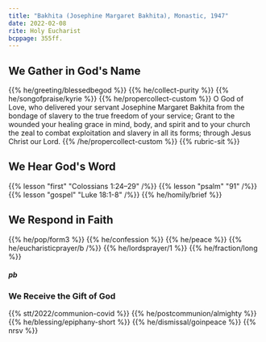 ```yaml
---
title: "Bakhita (Josephine Margaret Bakhita), Monastic, 1947"
date: 2022-02-08
rite: Holy Eucharist
bcppage: 355ff.
---
```


## We Gather in God's Name
{{% he/greeting/blessedbegod %}}
{{% he/collect-purity %}}
{{% he/songofpraise/kyrie %}}
{{% he/propercollect-custom %}}
O God of Love, who delivered your servant Josephine Margaret Bakhita from the bondage of slavery to the true freedom of your service; Grant to the wounded your healing grace in mind, body, and spirit and to your church the zeal to combat exploitation and slavery in all its forms; through Jesus Christ our Lord.
{{% /he/propercollect-custom %}}
{{% rubric-sit %}}

## We Hear God's Word
{{% lesson "first" "Colossians 1:24–29" /%}}
{{% lesson "psalm" "91" /%}}
{{% lesson "gospel" "Luke 18:1-8" /%}}
{{% he/homily/brief %}}

## We Respond in Faith
{{% he/pop/form3 %}}
{{% he/confession %}}
{{% he/peace %}}
{{% he/eucharisticprayer/b /%}}
{{% he/lordsprayer/1 %}}
{{% he/fraction/long %}}

##### pb
### We Receive the Gift of God
{{% stt/2022/communion-covid %}}
{{% he/postcommunion/almighty %}}
{{% he/blessing/epiphany-short %}}
{{% he/dismissal/goinpeace %}}
{{% nrsv %}}
